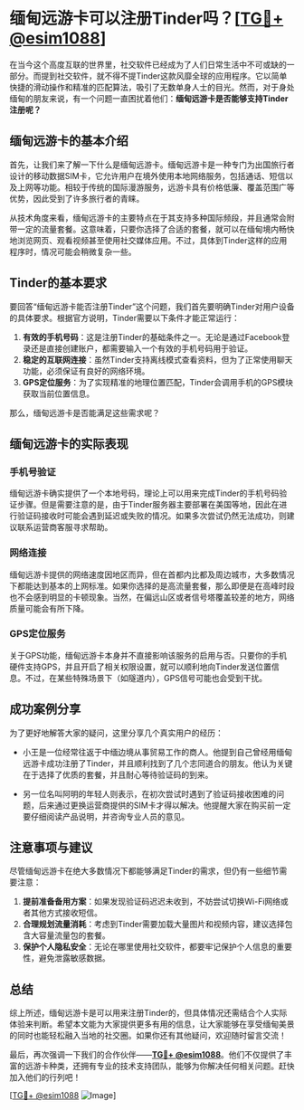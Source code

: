 # 缅甸远游卡可以注册Tinder吗？[[TG💪+ @esim1088](https://t.me/s/esim1088)]

在当今这个高度互联的世界里，社交软件已经成为了人们日常生活中不可或缺的一部分。而提到社交软件，就不得不提Tinder这款风靡全球的应用程序。它以简单快捷的滑动操作和精准的匹配算法，吸引了无数单身人士的目光。然而，对于身处缅甸的朋友来说，有一个问题一直困扰着他们：**缅甸远游卡是否能够支持Tinder注册呢？**

## 缅甸远游卡的基本介绍

首先，让我们来了解一下什么是缅甸远游卡。缅甸远游卡是一种专门为出国旅行者设计的移动数据SIM卡，它允许用户在境外使用本地网络服务，包括通话、短信以及上网等功能。相较于传统的国际漫游服务，远游卡具有价格低廉、覆盖范围广等优势，因此受到了许多旅行者的青睐。

从技术角度来看，缅甸远游卡的主要特点在于其支持多种国际频段，并且通常会附带一定的流量套餐。这意味着，只要你选择了合适的套餐，就可以在缅甸境内畅快地浏览网页、观看视频甚至使用社交媒体应用。不过，具体到Tinder这样的应用程序时，情况可能会稍微复杂一些。

## Tinder的基本要求

要回答“缅甸远游卡能否注册Tinder”这个问题，我们首先要明确Tinder对用户设备的具体要求。根据官方说明，Tinder需要以下条件才能正常运行：

1. **有效的手机号码**：这是注册Tinder的基础条件之一。无论是通过Facebook登录还是直接创建账户，都需要输入一个有效的手机号码用于验证。
2. **稳定的互联网连接**：虽然Tinder支持离线模式查看资料，但为了正常使用聊天功能，必须保证有良好的网络环境。
3. **GPS定位服务**：为了实现精准的地理位置匹配，Tinder会调用手机的GPS模块获取当前位置信息。

那么，缅甸远游卡是否能满足这些需求呢？

## 缅甸远游卡的实际表现

### 手机号验证

缅甸远游卡确实提供了一个本地号码，理论上可以用来完成Tinder的手机号码验证步骤。但是需要注意的是，由于Tinder服务器主要部署在美国等地，因此在进行验证码接收时可能会遇到延迟或失败的情况。如果多次尝试仍然无法成功，则建议联系运营商客服寻求帮助。

### 网络连接

缅甸远游卡提供的网络速度因地区而异，但在首都内比都及周边城市，大多数情况下都能达到基本的上网标准。如果你选择的是高流量套餐，那么即便是在高峰时段也不会感到明显的卡顿现象。当然，在偏远山区或者信号塔覆盖较差的地方，网络质量可能会有所下降。

### GPS定位服务

关于GPS功能，缅甸远游卡本身并不直接影响该服务的启用与否。只要你的手机硬件支持GPS，并且开启了相关权限设置，就可以顺利地向Tinder发送位置信息。不过，在某些特殊场景下（如隧道内），GPS信号可能也会受到干扰。

## 成功案例分享

为了更好地解答大家的疑问，这里分享几个真实用户的经历：

- 小王是一位经常往返于中缅边境从事贸易工作的商人。他提到自己曾经用缅甸远游卡成功注册了Tinder，并且顺利找到了几个志同道合的朋友。他认为关键在于选择了优质的套餐，并且耐心等待验证码的到来。
  
- 另一位名叫阿明的年轻人则表示，在初次尝试时遇到了验证码接收困难的问题，后来通过更换运营商提供的SIM卡才得以解决。他提醒大家在购买前一定要仔细阅读产品说明，并咨询专业人员的意见。

## 注意事项与建议

尽管缅甸远游卡在绝大多数情况下都能够满足Tinder的需求，但仍有一些细节需要注意：

1. **提前准备备用方案**：如果发现验证码迟迟未收到，不妨尝试切换Wi-Fi网络或者其他方式接收短信。
2. **合理规划流量消耗**：考虑到Tinder需要加载大量图片和视频内容，建议选择包含大容量流量包的套餐。
3. **保护个人隐私安全**：无论在哪里使用社交软件，都要牢记保护个人信息的重要性，避免泄露敏感数据。

## 总结

综上所述，缅甸远游卡是可以用来注册Tinder的，但具体情况还需结合个人实际体验来判断。希望本文能为大家提供更多有用的信息，让大家能够在享受缅甸美景的同时也能轻松融入当地的社交圈。如果你还有其他疑问，欢迎随时留言交流！

最后，再次强调一下我们的合作伙伴——**[TG💪+ @esim1088](https://t.me/s/esim1088)**。他们不仅提供了丰富的远游卡种类，还拥有专业的技术支持团队，能够为你解决任何相关问题。赶快加入他们的行列吧！

[[TG💪+ @esim1088](https://t.me/s/esim1088) ![Image](https://i.postimg.cc/4NQfJmqS/Snipaste-2025-05-13-00-14-12.png)]